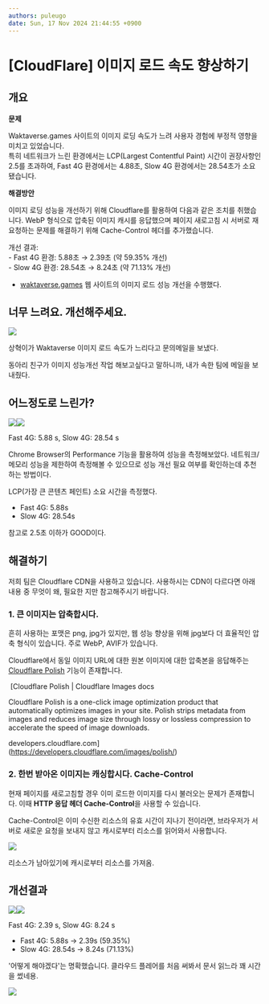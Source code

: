 ```yaml
---
authors: puleugo
date: Sun, 17 Nov 2024 21:44:55 +0900
---
```


# [CloudFlare] 이미지 로드 속도 향상하기

## 개요

**문제**

Waktaverse.games 사이트의 이미지 로딩 속도가 느려 사용자 경험에 부정적 영향을 미치고 있었습니다.  
특히 네트워크가 느린 환경에서는 LCP(Largest Contentful Paint) 시간이 권장사항인 2.5를 초과하여, Fast 4G 환경에서는 4.88초, Slow 4G 환경에서는 28.54초가 소요됐습니다.

**해결방안**

이미지 로딩 성능을 개선하기 위해 Cloudflare를 활용하여 다음과 같은 조치를 취했습니다. WebP 형식으로 압축된 이미지 캐시를 응답했으며 페이지 새로고침 시 서버로 재요청하는 문제를 해결하기 위해 Cache-Control 헤더를 추가했습니다.  
  
개선 결과:  
\- Fast 4G 환경: 5.88초 → 2.39초 (약 59.35% 개선)  
\- Slow 4G 환경: 28.54초 → 8.24초 (약 71.13% 개선) 

*   [waktaverse.games](https://waktaverse.games/) 웹 사이트의 이미지 로드 성능 개선을 수행했다.

## 너무 느려요. 개선해주세요.

![](https://blog.kakaocdn.net/dn/toR2D/btsKKFR12jJ/9FOuaq7CvxG2NGifV90thK/img.png)

상혁이가 Waktaverse 이미지 로드 속도가 느리다고 문의메일을 보냈다.

동아리 친구가 이미지 성능개선 작업 해보고싶다고 말하니까, 내가 속한 팀에 메일을 보내줬다. 

## 어느정도로 느린가?

![](https://blog.kakaocdn.net/dn/bb9ZAB/btsKUABCW8L/eo8RYlYhNKZQ8WzhkKyk4K/img.png)![](https://blog.kakaocdn.net/dn/w3Z7L/btsKUDLRx99/KXrH40FWFYMGMC0FetyJ6k/img.png)

Fast 4G: 5.88 s, Slow 4G: 28.54 s

Chrome Browser의 Performance 기능을 활용하여 성능을 측정해보았다. 네트워크/메모리 성능을 제한하여 측정해볼 수 있으므로 성능 개선 필요 여부를 확인하는데 추천하는 방법이다.

LCP(가장 큰 콘텐츠 페인트) 소요 시간을 측정했다.

*   Fast 4G: 5.88s
*   Slow 4G: 28.54s

참고로 2.5초 이하가 GOOD이다.

## 해결하기

저희 팀은 Cloudflare CDN을 사용하고 있습니다. 사용하시는 CDN이 다르다면 아래 내용 중 무엇이 왜, 필요한 지만 참고해주시기 바랍니다.

### 1\. 큰 이미지는 압축합시다.

흔히 사용하는 포맷은 png, jpg가 있지만, 웹 성능 향상을 위해 jpg보다 더 효율적인 압축 형식이 있습니다. 주로 WebP, AVIF가 있습니다.

Cloudflare에서 동일 이미지 URL에 대한 원본 이미지에 대한 압축본을 응답해주는 [Cloudflare Polish](https://developers.cloudflare.com/images/polish/) 기능이 존재합니다.

 [Cloudflare Polish | Cloudflare Images docs

Cloudflare Polish is a one-click image optimization product that automatically optimizes images in your site. Polish strips metadata from images and reduces image size through lossy or lossless compression to accelerate the speed of image downloads.

developers.cloudflare.com](https://developers.cloudflare.com/images/polish/)

### 2\. 한번 받아온 이미지는 캐싱합시다. Cache-Control

현재 페이지를 새로고침할 경우 이미 로드한 이미지를 다시 불러오는 문제가 존재합니다. 이때 **HTTP 응답 헤더 Cache-Control**을 사용할 수 있습니다.

Cache-Control은 이미 수신한 리소스의 유효 시간이 지나기 전이라면, 브라우저가 서버로 새로운 요청을 보내지 않고 캐시로부터 리소스를 읽어와서 사용합니다.

![](https://blog.kakaocdn.net/dn/bRpKya/btsKLd8UzDV/GrqY61DcMwOyPxLQkbdmb0/img.png)

리소스가 남아있기에 캐시로부터 리소스를 가져옴.

## 개선결과

![](https://blog.kakaocdn.net/dn/Lj5pY/btsKUwlXJNk/pi7KAx0AQsvNmhLH2yP1nk/img.png)![](https://blog.kakaocdn.net/dn/5uFrc/btsKUFJIdLA/4ucmyWxxALkukcQtxzSDUk/img.png)

Fast 4G: 2.39 s, Slow 4G: 8.24 s

*   Fast 4G: 5.88s → 2.39s (59.35%)
*   Slow 4G: 28.54s → 8.24s (71.13%)

'어떻게 해야겠다'는 명확했습니다. 클라우드 플레어를 처음 써봐서 문서 읽느라 꽤 시간을 썼네용.

![](chrome-extension://pbhpcbdjngblklnibanbkgkogjmbjeoe/src/public/images/128px.png)

